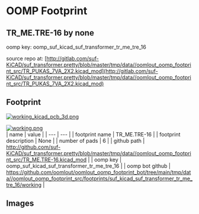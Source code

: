 # OOMP Footprint  
## TR_ME.TRE-16  by none  
  
oomp key: oomp_suf_kicad_suf_transformer_tr_me_tre_16  
  
source repo at: [http://gitlab.com/suf-KiCAD/suf_transformer.pretty/blob/master/tmp/data//oomlout_oomp_footprint_src/TR_PUKAS_7VA_2X2.kicad_mod](http://gitlab.com/suf-KiCAD/suf_transformer.pretty/blob/master/tmp/data//oomlout_oomp_footprint_src/TR_PUKAS_7VA_2X2.kicad_mod)  
## Footprint  
  
[![working_kicad_pcb_3d.png](working_kicad_pcb_3d_600.png)](working_kicad_pcb_3d.png)  
  
[![working.png](working_600.png)](working.png)  
| name | value | 
| --- | --- | 
| footprint name | TR_ME.TRE-16 | 
| footprint description | None | 
| number of pads | 6 | 
| github path | http://github.com/suf-KiCAD/suf_transformer.pretty/blob/master/tmp/data//oomlout_oomp_footprint_src/TR_ME.TRE-16.kicad_mod | 
| oomp key | oomp_suf_kicad_suf_transformer_tr_me_tre_16 | 
| oomp bot github | https://github.com/oomlout/oomlout_oomp_footprint_bot/tree/main/tmp/data//oomlout_oomp_footprint_src/footprints/suf_kicad_suf_transformer_tr_me_tre_16/working | 
## Images  

